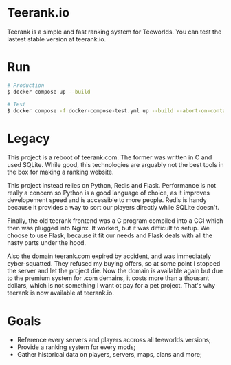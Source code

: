# Teerank.io

Teerank is a simple and fast ranking system for Teeworlds. You can test the
lastest stable version at teerank.io.

# Run

```bash
# Production
$ docker compose up --build

# Test
$ docker compose -f docker-compose-test.yml up --build --abort-on-container-exit
```

# Legacy

This project is a reboot of teerank.com.  The former was written in C and used
SQLite.  While good, this technologies are arguably not the best tools in the
box for making a ranking website.

This project instead relies on Python, Redis and Flask.  Performance is not
really a concern so Python is a good language of choice, as it improves
developement speed and is accessible to more people.  Redis is handy because
it provides a way to sort our players directly while SQLite doesn't.

Finally, the old teerank frontend was a C program compiled into a CGI which
then was plugged into Nginx.  It worked, but it was difficult to setup.  We
choose to use Flask, because it fit our needs and Flask deals with all the
nasty parts under the hood.

Also the domain teerank.com expired by accident, and was immediately
cyber-squatted.  They refused my buying offers, so at some point I stopped
the server and let the project die.  Now the domain is available again but
due to the premium system for .com demains, it costs more than a thousant
dollars, which is not something I want ot pay for a pet project.  That's why
teerank is now available at teerank.io.

# Goals

  - Reference every servers and players accross all teeworlds versions;
  - Provide a ranking system for every mods;
  - Gather historical data on players, servers, maps, clans and more;
